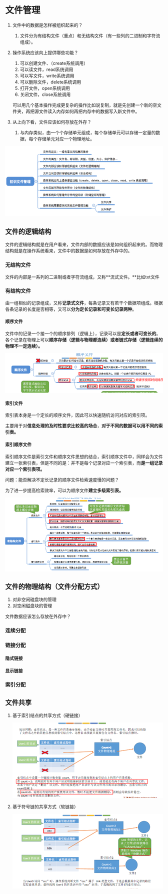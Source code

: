 # 文件管理

1. 文件中的数据是怎样被组织起来的？

   1. 文件分为有结构文件（重点）和无结构文件（有一些列的二进制和字符流组成）。

2. 操作系统应该向上提供哪些功能？

   1. 可以创建文件、（create系统调用）
   2. 可以读文件，read系统调用
   3. 可以写文件，write系统调用
   4. 可以删除文件，delete系统调用
   5. 打开文件，open系统调用
   6. 关闭文件，close系统调用

   可以用几个基本操作完成更复杂的操作比如说复制，就是先创建一个新的空文件夹，再把源文件读入内存如何再把内存中的数据写入新文件中。

3. 从上向下看，文件应该如何存放在外存？

   1. 与内存类似，由一个个存储单元组成，每个存储单元可以存储一定量的数据，每个存储单元对应一个物理地址。

![](img\初始文件管理.png)

## 文件的逻辑结构

文件的逻辑结构就是在用户看来，文件内部的数据应该是如何组织起来的。而物理结构就是在操作系统看来，文件中的数据是如何存放在外存中的。

### 无结构文件

文件的内部是一系列的二进制或者字符流组成，又称**流式文件。**比如txt文件

### 有结构文件

由一组相似的记录组成，又称**记录式文件**，每条记录又有若干个数据项组成。根据各条记录的长度是否相等，又可以**分为定长记录和可变长记录两种**。

#### 顺序文件

文件中的记录一个接一个的顺序排列（逻辑上），记录可以是**定长或者可变长的**。各个记录在物理上可以**顺序存储（逻辑与物理都连续）或者链式存储（逻辑连续的物理不一定连续）。**

![](img\顺序文件.png)



#### 索引文件

索引表本身是一个定长的顺序文件，因此可以快速随机访问对应的索引项。

主要用于对**信息处理的及时性要求比较高的场合**，**对于不同的数据可以用不同的索引表。**

#### **索引顺序文件**

索引顺序文件是索引文件和顺序文件思想的结合，索引顺序文件中，同样会为文件建立一张索引表，但是不同的是：并不是每个记录对应一个索引表，而**是一组记录对应一个索引表项。**

问题：能否解决不定长记录的顺序文件检索速度慢的问题？

为了进一步提高检索效率，可以为顺序文件**建立多级索引表。**

![](img\有结构文件.png)





## 文件的物理结构（文件分配方式）

1. 对非空闲磁盘块的管理
2. 对空闲磁盘块的管理

文件数据应该怎么存放在外存中？

### 连续分配

### 链接分配

#### 隐式链接

#### 显示链接

### 索引分配



## 文件共享

1. 基于索引结点的共享方式（硬链接）

   ![](img\硬链接说明.png)

2. 基于符号链的共享方式（软链接）

   ![](img\软连接.png)

   

   







